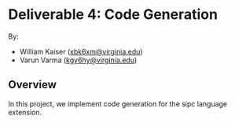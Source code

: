 # Deliverable 4: Code Generation

By:

- William Kaiser (xbk6xm@virginia.edu)
- Varun Varma (kgy6hy@virginia.edu)

## Overview

In this project, we implement code generation for the sipc language extension.